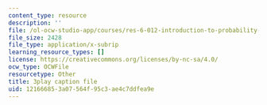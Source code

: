 ```yaml
---
content_type: resource
description: ''
file: /ol-ocw-studio-app/courses/res-6-012-introduction-to-probability-spring-2018/121666853a07564f95c3ae4c7ddfea9e_N61FzRr2so0.vtt
file_size: 2428
file_type: application/x-subrip
learning_resource_types: []
license: https://creativecommons.org/licenses/by-nc-sa/4.0/
ocw_type: OCWFile
resourcetype: Other
title: 3play caption file
uid: 12166685-3a07-564f-95c3-ae4c7ddfea9e
---
```

